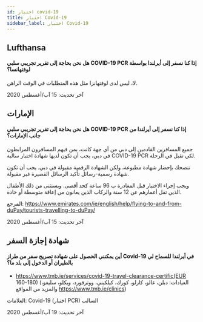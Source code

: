 ```yaml
---
id: اختبار covid-19
title: اختبار Covid-19
sidebar_label: اختبار Covid-19
---
```



## Lufthansa

#### **هل نحن بحاجة إلى تقرير تجريبي سلبي COVID-19 PCR إذا كنا نسفر إلى أيرلندا بواسطة لوفتهانسا؟**

لا، ليس لدى لوفتهانزا مثل هذه المتطلبات في الوقت الراهن.

آخر تحديث: 15 آب/أغسطس 2020

## الإمارات

#### **هل نحن بحاجة إلى تقرير تجريبي سلبي COVID-19 PCR إذا كنا نسفر إلى أيرلندا من جانب الإمارات؟**

جميع المسافرين القادمين إلى دبي من أي جهة كانت، بمن فيهم المسافرون المرابطون في دبي، يجب أن تكون لديها شهادة اختبار سالبة COVID-19 PCR لكي تقبل في الرحلة.

ننصحك بإحضار شهادة مطبوعة، ولكن الشهادة الرقمية مقبولة في دبي. يجب أن تكون شهادة رسمية-رسائل تأكيد الرسائل القصيرة غير مقبولة.

ويجب إجراء الاختبار قبل المغادرة ب 96 ساعة كحد أقصى. ويستثنى من ذلك الأطفال الذين تقل أعمارهم عن 12 سنة والركاب الذين يعانون من إعاقة متوسطة أو حادة.


المرجع: https://www.emirates.com/ie/english/help/flying-to-and-from-duPay/tourists-travelling-to-duPay/

آخر تحديث: 15 آب/أغسطس 2020

## شهادة إجازة السفر

#### أين يمكنني الحصول على شهادة تصريح سفر من طراز Covid-19 في أيرلندا للسماح لي بالطيران أو الدخول إلى بلد ما؟

* https://www.tmb.ie/services/covid-19-travel-clearance-certific(EUR 160-180) (العيادات: دبلن، غالو، كارلو، كورك، كيلكيني، ووترفورد، ويكلو، سليغو، والمزيد من المواقع https://www.tmb.ie/clinics)

العلامات: Covid-19 (اختبار PCR) السالب

آخر تحديث: 19 آب/أغسطس 2020
